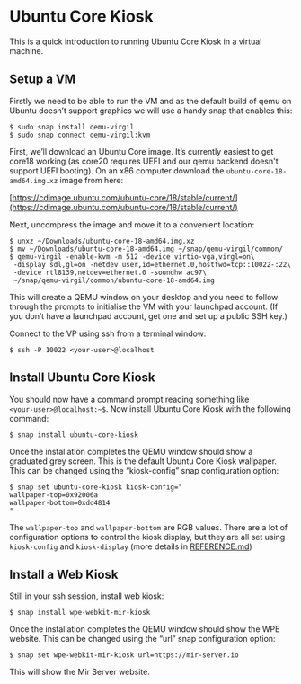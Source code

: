 # Ubuntu Core Kiosk

This is a quick introduction to running Ubuntu Core Kiosk in a virtual machine.

## Setup a VM
Firstly we need to be able to run the VM and as the default build of qemu on Ubuntu doesn’t support graphics we will use a handy snap that enables this:

    $ sudo snap install qemu-virgil
    $ sudo snap connect qemu-virgil:kvm

First, we’ll download an Ubuntu Core image. It’s currently easiest to get core18 working (as core20 requires UEFI and our qemu backend doesn't support UEFI booting). On an x86 computer download the `ubuntu-core-18-amd64.img.xz` image from here:

[https://cdimage.ubuntu.com/ubuntu-core/18/stable/current/](https://cdimage.ubuntu.com/ubuntu-core/18/stable/current/)

Next, uncompress the image and move it to a convenient location:

    $ unxz ~/Downloads/ubuntu-core-18-amd64.img.xz
    $ mv ~/Downloads/ubuntu-core-18-amd64.img ~/snap/qemu-virgil/common/
    $ qemu-virgil -enable-kvm -m 512 -device virtio-vga,virgl=on\
     -display sdl,gl=on -netdev user,id=ethernet.0,hostfwd=tcp::10022-:22\
     -device rtl8139,netdev=ethernet.0 -soundhw ac97\
     ~/snap/qemu-virgil/common/ubuntu-core-18-amd64.img

This will create a QEMU window on your desktop and you need to follow through the prompts to initialise the VM with your launchpad account. (If you don’t have a launchpad account, get one and set up a public SSH key.)

Connect to the VP using ssh from a terminal window:

    $ ssh -P 10022 <your‑user>@localhost

## Install Ubuntu Core Kiosk
You should now have a command prompt reading something like `<your‑user>@localhost:~$`. Now install Ubuntu Core Kiosk with the following command:

    $ snap install ubuntu-core-kiosk

Once the installation completes the QEMU window should show a graduated grey screen. This is the default Ubuntu Core Kiosk wallpaper. This can be changed using the “kiosk-config” snap configuration option:

    $ snap set ubuntu-core-kiosk kiosk-config="
    wallpaper-top=0x92006a
    wallpaper-bottom=0xdd4814
    "

The `wallpaper-top` and `wallpaper-bottom` are RGB values. There are a lot of configuration options to control the kiosk display, but they are all set using `kiosk-config` and `kiosk-display` (more details in [REFERENCE.md](REFERENCE.md))

## Install a Web Kiosk

Still in your ssh session, install web kiosk:

    $ snap install wpe-webkit-mir-kiosk

Once the installation completes the QEMU window should show the WPE website. This can be changed using the “url” snap configuration option:

    $ snap set wpe-webkit-mir-kiosk url=https://mir-server.io

This will show the Mir Server website.
